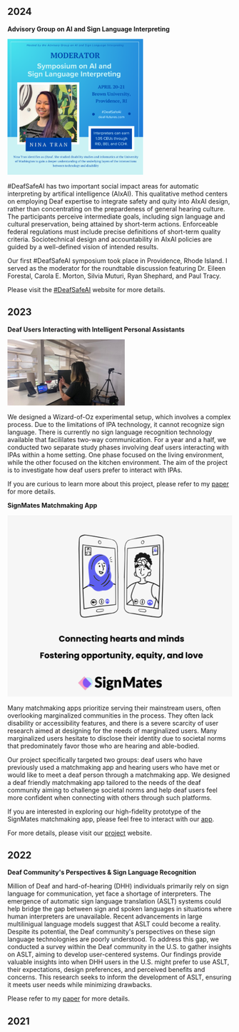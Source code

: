 ## 2024 

**Advisory Group on AI and Sign Language Interpreting**

![a smiling woman with straight, purple hair and a grey shirt, and her name "Nina Tran" on a personalized social media post](deafsafeai.png)

#DeafSafeAI has two important social impact areas for automatic interpreting by artifical intelligence (AIxAI). This qualitative method centers on employing Deaf expertise to integrate safety and quity into AIxAI design, rather than concentrating on the prepardeness of general hearing culture. The participants perceive intermediate goals, including sign language and cultural preservation, being attained by short-term actions. Enforceable federal regulations must include precise definitions of short-term quality criteria. Sociotechnical design and accountability in AIxAI policies are guided by a well-defined vision of intended results. 

Our first #DeafSafeAI symposium took place in Providence, Rhode Island. I served as the moderator for the roundtable discussion featuring Dr. Eileen Forestal, Carola E. Morton, Silvia Muturi, Ryan Shephard, and Paul Tracy.  

Please visit the [#DeafSafeAI](https://deaf-futures.com/) website for more details. 

## 2023 

**Deaf Users Interacting with Intelligent Personal Assistants**

![a person standing in front of the screen while signing](alexa.png)

We designed a Wizard-of-Oz experimental setup, which involves a complex process. Due to the limitations of IPA technology, it cannot recognize sign language. There is currently no sign language recognition technology available that facililates two-way communication. For a year and a half, we conducted two separate study phases involving deaf users interacting with IPAs within a home setting. One phase focused on the living environment, while the other focused on the kitchen environment. The aim of the project is to investigate how deaf users prefer to interact with IPAs. 
  
If you are curious to learn more about this project, please refer to my [paper](https://dl.acm.org/doi/10.1145/3613904.3642094) for more details.


**SignMates Matchmaking App**

![SignMates Logo](signmates.png)
  
Many matchmaking apps prioritize serving their mainstream users, often overlooking marginalized communities in the process. They often lack disability or accessibility features, and there is a severe scarcity of user research aimed at designing for the needs of marginalized users. Many marginalized users hesitate to disclose their identity due to societal norms that predominately favor those who are hearing and able-bodied.  

Our project specifically targeted two groups: deaf users who have previously used a matchmaking app and hearing users who have met or would like to meet a deaf person through a matchmaking app. We designed a deaf friendly matchmaking app tailored to the needs of the deaf community aiming to challenge societal norms and help deaf users feel more confident when connecting with others through such platforms.  

If you are interested in exploring our high-fidelity prototype of the SignMates matchmaking app, please feel free to interact with our [app](https://www.figma.com/proto/kIgdi7XGHz2nyywXoYaZl4/Milestone-6?kind=proto&node-id=47-1378&page-id=0%3A1&scaling=scale-down&starting-point-node-id=106%3A1062&viewport=606%2C132%2C0.06). 

For more details, please visit our [project](https://signmates.myportfolio.com/milestones) website. 

## 2022 

**Deaf Community's Perspectives & Sign Language Recognition**

Million of Deaf and hard-of-hearing (DHH) individuals primarily rely on sign language for communication, yet face a shortage of interpreters. The emergence of automatic sign language translation (ASLT) systems could help bridge the gap between sign and spoken languages in situations where human interpreters are unavailable. Recent advancements in large multilinigual language models suggest that ASLT could become a reality. Despite its potential, the Deaf community's perspectives on these sign language technolognies are poorly understood. To address this gap, we conducted a survey within the Deaf community in the U.S. to gather insights on ASLT, aiming to develop user-centered systems. Our findings provide valuable insights into when DHH users in the U.S. might prefer to use ASLT, their expectations, design preferences, and perceived benefits and concerns. This research seeks to inform the development of ASLT, ensuring it meets user needs while minimizing drawbacks. 

Please refer to my [paper](https://dl.acm.org/doi/10.1145/3597638.3614507) for more details. 

## 2021 



